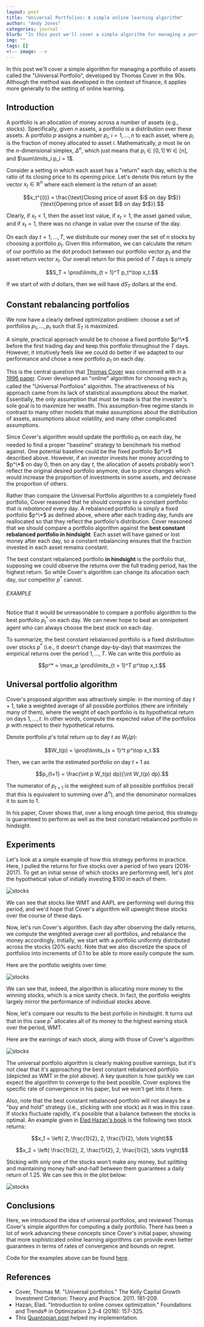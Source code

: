 ```yaml
---
layout: post
title: "Universal Portfolios: A simple online learning algorithm"
author: "Andy Jones"
categories: journal
blurb: "In this post we'll cover a simple algorithm for managing a portfolio of assets called the Universal Portfolio, developed by Thomas Cover in the 90s. Although the method was developed in the context of finance, it applies more generally to the setting of online learning."
img: ""
tags: []
<!-- image: -->
---
```




In this post we'll cover a simple algorithm for managing a portfolio of assets called the "Universal Portfolio", developed by Thomas Cover in the 90s. Although the method was developed in the context of finance, it applies more generally to the setting of online learning.

## Introduction

A portfolio is an allocation of money across a number of assets (e.g., stocks). Specifically, given $n$ assets, a portfolio is a distribution over these assets. A portfolio $p$ assigns a number $p_i$, $i = 1, \dots, n$ to each asset, where $p_i$ is the fraction of money allocated to asset $i$. Mathematically, $p$ must lie on the $n$-dimensional simplex, $\Delta^n$, which just means that $p_i \in [0, 1] \; \forall i \in [n]$, and $\sum\limits_i p_i = 1$.

Consider a setting in which each asset has a "return" each day, which is the ratio of its closing price to its opening price. Let's denote this return by the vector $x_t \in \mathbb{R}^n$ where each element is the return of an asset:

$$x_t^{(i)} = \frac{\text{Closing price of asset $i$ on day $t$}}{\text{Opening price of asset $i$ on day $t$}}.$$

Clearly, if $x_t < 1$, then the asset lost value, if $x_t > 1$, the asset gained value, and if $x_t = 1$, there was no change in value over the course of the day.

On each day $t=1, \dots, T$, we distribute our money over the set of $n$ stocks by choosing a portfolio $p_t$. Given this information, we can calculate the return of our portfolio as the dot product between our portfolio vector $p_t$ and the asset return vector $x_t$. Our overall return for this period of $T$ days is simply

$$S_T = \prod\limits_{t = 1}^T p_t^\top x_t.$$

If we start of with $d$ dollars, then we will have $dS_T$ dollars at the end.

## Constant rebalancing portfolios

We now have a clearly defined optimization problem: choose a set of portfolios $p_1, \dots, p_t$ such that $S_T$ is maximized.

A simple, practical approach would be to choose a fixed portfolio $p^\*$ before the first trading day and keep this portfolio throughout the $T$ days. However, it intuitively feels like we could do better if we adapted to our performance and chose a new portfolio $p_t$ on each day.

This is the central question that [Thomas Cover](https://www.wikiwand.com/en/Thomas_M._Cover) was concerned with in a [1996 paper](http://web.mit.edu/6.454/www/www_fall_2001/shaas/universal_portfolios.pdf). Cover developed an "online" algorithm for choosing each $p_t$ called the "Universal Portfolios" algorithm. The atractiveness of his approach came from its lack of statistical assumptions about the market. Essentially, the only assumption that must be made is that the investor's sole goal is to maximize her wealth. This assumption-free regime stands in contrast to many other models that make assumptions about the distribution of assets, assumptions about volatility, and many other complicated assumptions.

Since Cover's algorithm would update the portfolio $p_t$ on each day, he needed to find a proper "baseline" strategy to benchmark his method against. One potential baseline could be the fixed portfolio $p^\*$ described above. However, if an investor invests her money according to $p^\*$ on day 0, then on any day $t$, the allocation of assets probably won't reflect the original desired portfolio anymore, due to price changes which would increase the proportion of investments in some assets, and decrease the proportion of others.

Rather than compaire the Universal Portfolio algorithm to a completely fixed portfolio, Cover reasoned that he should compare to a constant portfolio that is *rebalanced* every day. A rebalanced portfolio is simply a fixed portfolio $p^\*$ as defined above, where after each trading day, funds are reallocated so that they reflect the portfolio's distribution. Cover reasoned that we should compare a portfolio algorithm against the **best constant rebalanced portfolio in hindsight**. Each asset will have gained or lost money after each day, so a constant rebalancing ensures that the fraction invested in each asset remains constant.

The best constant rebalanced portfolio **in hindsight** is the portfolio that, supposing we could observe the returns over the full trading period, has the highest return. So while Cover's algorithm can change its allocation each day, our competitor $p^*$ cannot.

###### EXAMPLE

Notice that it would be unreasonable to compare a portfolio algorithm to the best portfolio $p_t^*$ on each day. We can never hope to beat an omnipotent agent who can always choose the best stock on each day.

To summarize, the best constant rebalanced portfolio is a fixed distribution over stocks $p^*$ (i.e., it doesn't change day-by-day) that maximizes the empirical returns over the period $1, \dots, T$. We can write this portfolio as

$$p^* = \max_p \prod\limits_{t = 1}^T p^\top x_t.$$

## Universal portfolio algorithm

Cover's proposed algorithm was attractively simple: in the morning of day $t+1$, take a weighted average of all possible portfolios (there are infinitely many of them), where the weight of each portfolio is its hypothetical return on days $1, \dots, t$. In other words, compute the expected value of the portfolios $p$ with respect to their hypothetical returns. 

Denote portfolio $p$'s total return up to day $t$ as $W_t(p)$:

$$W_t(p) = \prod\limits_{s = 1}^t p^\top x_t.$$

Then, we can write the estimated portfolio on day $t+1$ as

$$p_{t+1} = \frac{\int p W_t(p) dp}{\int W_t(p) dp}.$$

The numerator of $p_{t+1}$ is the weighted sum of all possible portfolios (recall that this is equivalent to summing over $\Delta^n$), and the denominator normalizes it to sum to $1$.

In his paper, Cover shows that, over a long enough time period, this strategy is guaranteed to perform as well as the best constant rebalanced portfolio in hindsight.

## Experiments

Let's look at a simple example of how this strategy performs in practice. Here, I pulled the returns for five stocks over a period of two years (2016-2017). To get an initial sense of which stocks are performing well, let's plot the hypothetical value of initially investing $100 in each of them.

![stocks](/assets/unistock_portfolio_returns.png)

We can see that stocks like WMT and AAPL are performing well during this period, and we'd hope that Cover's algorithm will upweight these stocks over the course of these days.

Now, let's run Cover's algorithm. Each day after observing the daily returns, we compute the weighted average over all portfolios, and rebalance the money accordingly. Initially, we start with a portfolio uniformly distributed across the stocks (20\% each). Note that we also discretize the space of portfolios into increments of 0.1 to be able to more easily compute the sum.

Here are the portfolio weights over time:

![stocks](/assets/universal_over_time.png)

We can see that, indeed, the algorithm is allocating more money to the winning stocks, which is a nice sanity check. In fact, the portfolio weights largely mirror the performance of individual stocks above.

Now, let's compare our results to the best porfolio in hindsight. It turns out that in this case $p^*$ allocates all of its money to the highest earning stock over the period, WMT.

Here are the earnings of each stock, along with those of Cover's algorithm:

![stocks](/assets/universal_vs_bh.png)

The universal portfolio algorithm is clearly making positive earnings, but it's not clear that it's approaching the best constant rebalanced portfolio (depicted as WMT in the plot above). A key question is how quickly we can expect the algorithm to converge to the best possible. Cover explores the specific rate of convergence in his paper, but we won't get into it here.

Also, note that the best constant rebalanced portfolio will not always be a "buy and hold" strategy (i.e., sticking with one stock) as it was in this case. If stocks fluctuate rapidly, it's possible that a balance between the stocks is optimal. An example given in [Elad Hazan's book](https://arxiv.org/abs/1909.05207) is the following two stock returns:

$$x_1 = \left( 2, \frac{1}{2}, 2, \frac{1}{2}, \dots \right)$$

$$x_2 = \left( \frac{1}{2}, 2, \frac{1}{2}, 2, \frac{1}{2}, \dots \right)$$

Sticking with only one of the stocks won't make any money, but splitting and maintaining money half-and-half between them guarantees a daily return of 1.25. We can see this in the plot below:

![stocks](/assets/bouncy_stocks_returns.png)


## Conclusions

Here, we introduced the idea of universal portfolios, and reviewed Thomas Cover's simple algorithm for computing a daily portfolio. There has been a lot of work advancing these concepts since Cover's initial paper, showing that more sophisticated online learning algorithms can provide even better guarantees in terms of rates of convergence and bounds on regret.

Code for the examples above can be found [here](https://github.com/andrewcharlesjones/universal_portfolios).

## References

- Cover, Thomas M. "Universal portfolios." The Kelly Capital Growth Investment Criterion: Theory and Practice. 2011. 181-209.
- Hazan, Elad. "Introduction to online convex optimization." Foundations and Trends® in Optimization 2.3-4 (2016): 157-325.
- This [Quantopian post](https://www.quantopian.com/posts/universal-portfolios) helped my implementation.
